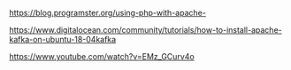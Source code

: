 https://blog.programster.org/using-php-with-apache-

https://www.digitalocean.com/community/tutorials/how-to-install-apache-kafka-on-ubuntu-18-04kafka


https://www.youtube.com/watch?v=EMz_GCurv4o